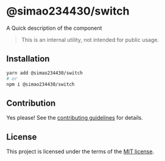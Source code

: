 # @simao234430/switch

A Quick description of the component

> This is an internal utility, not intended for public usage.

## Installation

```sh
yarn add @simao234430/switch
# or
npm i @simao234430/switch
```

## Contribution

Yes please! See the
[contributing guidelines](https://github.com/xiaosimao123/yooui/blob/master/CONTRIBUTING.md)
for details.

## License

This project is licensed under the terms of the
[MIT license](https://github.com/xiaosimao123/yooui/blob/master/LICENSE).

